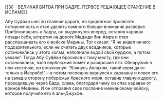 [[30 - ВЕЛИКАЯ БИТВА ПРИ БАДРЕ. ПЕРВОЕ РЕШАЮЩЕЕ СРАЖЕНИЕ В ИСЛАМЕ]]

Абу Суфйан шел по главной дороге, но продолжал проявлять осторожность и стал уделять намного больше внимания разведке. Приблизившись к Бадру, он выдвинулся вперед, оставив караван позади себя, встретил на дороге Маджди бин Амра и стал расспрашивать его о войске Медины. Тот сказал: “Я не видел ничего подозрительного, если не считать двух всадников, которые остановились у этого холма, наполнили водой свой бурдюк, а потом уехали”. Тогда Абу Суфйан бросился к тому месту, где они остановились, взял верблюжий помет и раскрошил его. Обнаружив в нем косточки, он воскликнул: “Клянусь Аллахом, такой корм дают только в Йасрибе!” – а потом поспешно вернулся к каравану и повел его на запад в сторону побережья Красного моря, оставив главную дорогу, проходившую через Бадр, слева, благодаря чему он спас караван от воинов Медины. И он отправил свое послание мекканскому войску, которое получило его в аль-Джухфе.

